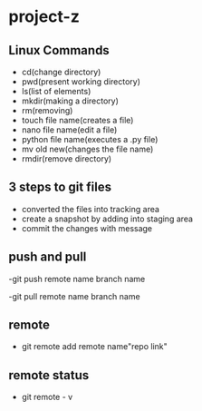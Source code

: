 # project-z
## Linux Commands
- cd(change directory)
- pwd(present working directory)
- ls(list of elements)
- mkdir(making a directory)
- rm(removing)
- touch file name(creates a file)
- nano file name(edit a file)
- python file name(executes a .py file)
- mv old new(changes the file name)
 - rmdir(remove directory)
## 3 steps to git files
- converted the files into tracking area
- create a snapshot by adding into staging area
- commit the changes with message
## push and pull
-git push remote name branch name

-git pull remote name branch name
## remote
- git remote add remote name"repo link"
## remote status
- git remote - v
